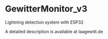 # GewitterMonitor_v3
Lightning detection system with ESP32

A detailed description is available at laagewitt.de

